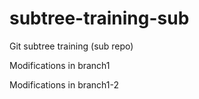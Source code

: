 # subtree-training-sub

Git subtree training (sub repo)

Modifications in branch1

Modifications in branch1-2
